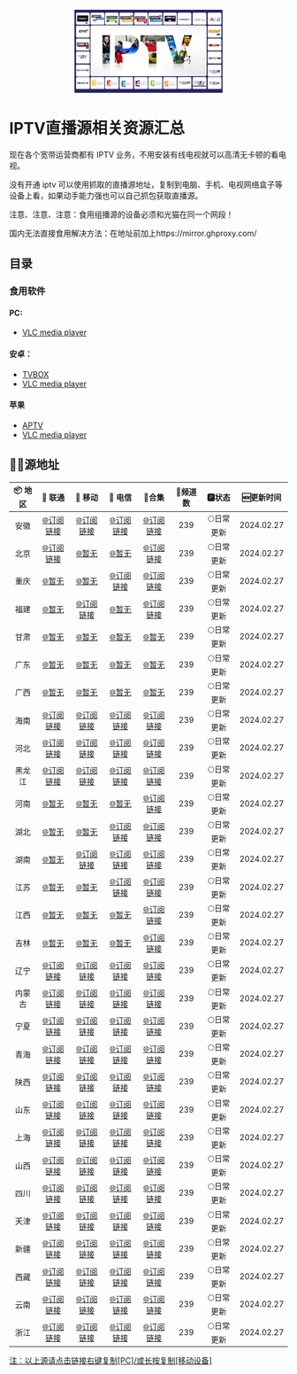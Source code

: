 <p align="center"><img src="IPTV.jpg" alt="iptv" width="auto" height="150"></p>

# IPTV直播源相关资源汇总

现在各个宽带运营商都有 IPTV 业务，不用安装有线电视就可以高清无卡顿的看电视。

没有开通 iptv 可以使用抓取的直播源地址，复制到电脑、手机、电视网络盒子等设备上看，如果动手能力强也可以自己抓包获取直播源。

注意、注意、注意：食用组播源的设备必须和光猫在同一个网段！

国内无法直接食用解决方法：在地址前加上https://mirror.ghproxy.com/

## 目录

### 食用软件

#### PC:
- [VLC media player](https://www.videolan.org/vlc/)

#### 安卓：
- [TVBOX](https://github.com/o0HalfLife0o/TVBoxOSC/releases)
- [VLC media player](https://www.videolan.org/vlc/download-android.html)

#### 苹果
- [APTV](https://apps.apple.com/cn/app/aptv/id1630403500)
- [VLC media player](https://www.videolan.org/vlc/download-ios.html)

## 🏄‍♀️源地址


|     📦 地区      |     🔗 联通      |     🔗 移动      |     🔗 电信      |          🔗合集                          | 🔢频道数 |   🅿状态   | 🆕更新时间  |
| :-------------: | :-------------: | :-------------: | :-------------: | :----------------------------------------: | :-----: | :-------: | :--------: |
| 安徽 | [🌐订阅链接](https://mirror.ghproxy.com/https://raw.githubusercontent.com/xisohi/TVBOXOSC/master/live/anhui/unicom.txt) | [🌐订阅链接](https://mirror.ghproxy.com/https://raw.githubusercontent.com/xisohi/TVBOXOSC/master/live/anhui/mobile.txt) | [🌐订阅链接](https://mirror.ghproxy.com/https://raw.githubusercontent.com/xisohi/TVBOXOSC/master/live/anhui/telecom.txt) | [🌐订阅链接](https://mirror.ghproxy.com/https://raw.githubusercontent.com/xisohi/TVBOXOSC/master/live/anhui/anhui.txt) |   239   | 🌕日常更新 | 2024.02.27 |
|  北京   | [🌐订阅链接](https://mirror.ghproxy.com/https://raw.githubusercontent.com/xisohi/TVBOXOSC/master/live/beijing/unicom.txt) | [🌐暂无](https://mirror.ghproxy.com/https://raw.githubusercontent.com/xisohi/TVBOXOSC/master/live/beijing/mobile.txt) | [🌐暂无](https://mirror.ghproxy.com/https://raw.githubusercontent.com/xisohi/TVBOXOSC/master/live/beijing/telecom.txt) | [🌐订阅链接](https://mirror.ghproxy.com/https://raw.githubusercontent.com/xisohi/TVBOXOSC/master/live/beijing/beijing.txt) |   239   | 🌕日常更新 | 2024.02.27 |
|  重庆   | [🌐暂无](https://mirror.ghproxy.com/https://raw.githubusercontent.com/xisohi/TVBOXOSC/master/live/chongqing/unicom.txt) | [🌐暂无](https://mirror.ghproxy.com/https://raw.githubusercontent.com/xisohi/TVBOXOSC/master/live/chongqing/mobile.txt) | [🌐订阅链接](https://mirror.ghproxy.com/https://raw.githubusercontent.com/xisohi/TVBOXOSC/master/live/chongqing/telecom.txt) | [🌐订阅链接](https://mirror.ghproxy.com/https://raw.githubusercontent.com/xisohi/TVBOXOSC/master/live/chongqing/chongqing.txt) |   239   | 🌕日常更新 | 2024.02.27 |
|  福建   | [🌐暂无](https://mirror.ghproxy.com/https://raw.githubusercontent.com/xisohi/TVBOXOSC/master/live/fujian/unicom.txt) | [🌐订阅链接](https://mirror.ghproxy.com/https://raw.githubusercontent.com/xisohi/TVBOXOSC/master/live/fujian/mobile.txt) | [🌐暂无](https://mirror.ghproxy.com/https://raw.githubusercontent.com/xisohi/TVBOXOSC/master/live/fujian/telecom.txt) | [🌐订阅链接](https://mirror.ghproxy.com/https://raw.githubusercontent.com/xisohi/TVBOXOSC/master/live/fujian/fujian.txt) |   239   | 🌕日常更新 | 2024.02.27 |
|  甘肃   | [🌐暂无](https://mirror.ghproxy.com/https://raw.githubusercontent.com/xisohi/TVBOXOSC/master/live/gansu/unicom.txt) | [🌐暂无](https://mirror.ghproxy.com/https://raw.githubusercontent.com/xisohi/TVBOXOSC/master/live/gansu/mobile.txt) | [🌐暂无](https://mirror.ghproxy.com/https://raw.githubusercontent.com/xisohi/TVBOXOSC/master/live/gansu/telecom.txt) | [🌐暂无](https://mirror.ghproxy.com/https://raw.githubusercontent.com/xisohi/TVBOXOSC/master/live/gansu/gansu.txt) |   239   | 🌕日常更新 | 2024.02.27 |
|  广东   | [🌐暂无](https://mirror.ghproxy.com/https://raw.githubusercontent.com/xisohi/TVBOXOSC/master/live//unicom.txt) | [🌐暂无](https://mirror.ghproxy.com/https://raw.githubusercontent.com/xisohi/TVBOXOSC/master/live//mobile.txt) | [🌐暂无](https://mirror.ghproxy.com/https://raw.githubusercontent.com/xisohi/TVBOXOSC/master/live//telecom.txt) | [🌐暂无](https://mirror.ghproxy.com/https://raw.githubusercontent.com/xisohi/TVBOXOSC/master/live/guangdong) |   239   | 🌕日常更新 | 2024.02.27 |
|  广西   | [🌐暂无](https://mirror.ghproxy.com/https://raw.githubusercontent.com/xisohi/TVBOXOSC/master/live//unicom.txt) | [🌐暂无](https://mirror.ghproxy.com/https://raw.githubusercontent.com/xisohi/TVBOXOSC/master/live//mobile.txt) | [🌐暂无](https://mirror.ghproxy.com/https://raw.githubusercontent.com/xisohi/TVBOXOSC/master/live//telecom.txt) | [🌐暂无](https://mirror.ghproxy.com/https://raw.githubusercontent.com/xisohi/TVBOXOSC/master/live/guangxi) |   239   | 🌕日常更新 | 2024.02.27 |
|  海南   | [🌐订阅链接](https://mirror.ghproxy.com/https://raw.githubusercontent.com/xisohi/TVBOXOSC/master/live/hainan/unicom.txt) | [🌐订阅链接](https://mirror.ghproxy.com/https://raw.githubusercontent.com/xisohi/TVBOXOSC/master/live/hainan/mobile.txt) | [🌐订阅链接](https://mirror.ghproxy.com/https://raw.githubusercontent.com/xisohi/TVBOXOSC/master/live/hainan/telecom.txt) | [🌐订阅链接](https://mirror.ghproxy.com/https://raw.githubusercontent.com/xisohi/TVBOXOSC/master/live/hainan/hainan.txt) |   239   | 🌕日常更新 | 2024.02.27 |
|  河北   | [🌐订阅链接](https://mirror.ghproxy.com/https://raw.githubusercontent.com/xisohi/TVBOXOSC/master/live/hebei/unicom.txt) | [🌐订阅链接](https://mirror.ghproxy.com/https://raw.githubusercontent.com/xisohi/TVBOXOSC/master/live/hebei/mobile.txt) | [🌐订阅链接](https://mirror.ghproxy.com/https://raw.githubusercontent.com/xisohi/TVBOXOSC/master/live/hebei/telecom.txt) | [🌐订阅链接](https://mirror.ghproxy.com/https://raw.githubusercontent.com/xisohi/TVBOXOSC/master/live/hebei/hebei.txt) |   239   | 🌕日常更新 | 2024.02.27 |
|  黑龙江   | [🌐订阅链接](https://mirror.ghproxy.com/https://raw.githubusercontent.com/xisohi/TVBOXOSC/master/live/heilongjiang/unicom.txt) | [🌐订阅链接](https://mirror.ghproxy.com/https://raw.githubusercontent.com/xisohi/TVBOXOSC/master/live/heilongjiang/mobile.txt) | [🌐订阅链接](https://mirror.ghproxy.com/https://raw.githubusercontent.com/xisohi/TVBOXOSC/master/live/heilongjiang/telecom.txt) | [🌐订阅链接](https://mirror.ghproxy.com/https://raw.githubusercontent.com/xisohi/TVBOXOSC/master/live/heilongjiang/heilongjiang.txt) |   239   | 🌕日常更新 | 2024.02.27 |
|  河南   | [🌐暂无](https://mirror.ghproxy.com/https://raw.githubusercontent.com/xisohi/TVBOXOSC/master/live/henan/unicom.txt) | [🌐暂无](https://mirror.ghproxy.com/https://raw.githubusercontent.com/xisohi/TVBOXOSC/master/live/henan/mobile.txt) | [🌐暂无](https://mirror.ghproxy.com/https://raw.githubusercontent.com/xisohi/TVBOXOSC/master/live/henan/telecom.txt) | [🌐订阅链接](https://mirror.ghproxy.com/https://raw.githubusercontent.com/xisohi/TVBOXOSC/master/live/henan/henan.txt) |   239   | 🌕日常更新 | 2024.02.27 |
|  湖北   | [🌐暂无](https://mirror.ghproxy.com/https://raw.githubusercontent.com/xisohi/TVBOXOSC/master/live/hubei/unicom.txt) | [🌐暂无](https://mirror.ghproxy.com/https://raw.githubusercontent.com/xisohi/TVBOXOSC/master/live/hubei/mobile.txt) | [🌐订阅链接](https://mirror.ghproxy.com/https://raw.githubusercontent.com/xisohi/TVBOXOSC/master/live/hubei/telecom.txt) | [🌐订阅链接](https://mirror.ghproxy.com/https://raw.githubusercontent.com/xisohi/TVBOXOSC/master/live/hubei/hubei.txt) |   239   | 🌕日常更新 | 2024.02.27 |
|  湖南   | [🌐暂无](https://mirror.ghproxy.com/https://raw.githubusercontent.com/xisohi/TVBOXOSC/master/live/hunan/unicom.txt) | [🌐订阅链接](https://mirror.ghproxy.com/https://raw.githubusercontent.com/xisohi/TVBOXOSC/master/live/hunan/mobile.txt) | [🌐订阅链接](https://mirror.ghproxy.com/https://raw.githubusercontent.com/xisohi/TVBOXOSC/master/live/hunan/telecom.txt) | [🌐订阅链接](https://mirror.ghproxy.com/https://raw.githubusercontent.com/xisohi/TVBOXOSC/master/live/hunan/hunan.txt) |   239   | 🌕日常更新 | 2024.02.27 |
|  江苏   | [🌐暂无](https://mirror.ghproxy.com/https://raw.githubusercontent.com/xisohi/TVBOXOSC/master/live/jiangsu/unicom.txt) | [🌐暂无](https://mirror.ghproxy.com/https://raw.githubusercontent.com/xisohi/TVBOXOSC/master/live/jiangsu/mobile.txt) | [🌐订阅链接](https://mirror.ghproxy.com/https://raw.githubusercontent.com/xisohi/TVBOXOSC/master/live/jiangsu/telecom.txt) | [🌐订阅链接](https://mirror.ghproxy.com/https://raw.githubusercontent.com/xisohi/TVBOXOSC/master/live/jiangsu/jiangsu.txt) |   239   | 🌕日常更新 | 2024.02.27 |
|  江西   | [🌐暂无](https://mirror.ghproxy.com/https://raw.githubusercontent.com/xisohi/TVBOXOSC/master/live/jiangxi/unicom.txt) | [🌐暂无](https://mirror.ghproxy.com/https://raw.githubusercontent.com/xisohi/TVBOXOSC/master/live/jiangxi/mobile.txt) | [🌐暂无](https://mirror.ghproxy.com/https://raw.githubusercontent.com/xisohi/TVBOXOSC/master/live/jiangxi/telecom.txt) | [🌐订阅链接](https://mirror.ghproxy.com/https://raw.githubusercontent.com/xisohi/TVBOXOSC/master/live/jiangxi/jiangxi.txt) |   239   | 🌕日常更新 | 2024.02.27 |
|  吉林   | [🌐暂无](https://mirror.ghproxy.com/https://raw.githubusercontent.com/xisohi/TVBOXOSC/master/live/jilin/unicom.txt) | [🌐暂无](https://mirror.ghproxy.com/https://raw.githubusercontent.com/xisohi/TVBOXOSC/master/live/jilin/mobile.txt) | [🌐暂无](https://mirror.ghproxy.com/https://raw.githubusercontent.com/xisohi/TVBOXOSC/master/live/jilin/telecom.txt) | [🌐订阅链接](https://mirror.ghproxy.com/https://raw.githubusercontent.com/xisohi/TVBOXOSC/master/live/jilin) |   239   | 🌕日常更新 | 2024.02.27 |
|  辽宁   | [🌐订阅链接](https://mirror.ghproxy.com/https://raw.githubusercontent.com/xisohi/TVBOXOSC/master/live//unicom.txt) | [🌐订阅链接](https://mirror.ghproxy.com/https://raw.githubusercontent.com/xisohi/TVBOXOSC/master/live//mobile.txt) | [🌐订阅链接](https://mirror.ghproxy.com/https://raw.githubusercontent.com/xisohi/TVBOXOSC/master/live//telecom.txt) | [🌐订阅链接](https://mirror.ghproxy.com/https://raw.githubusercontent.com/xisohi/TVBOXOSC/master/live/liaoning) |   239   | 🌕日常更新 | 2024.02.27 |
|  内蒙古   | [🌐订阅链接](https://mirror.ghproxy.com/https://raw.githubusercontent.com/xisohi/TVBOXOSC/master/live//unicom.txt) | [🌐订阅链接](https://mirror.ghproxy.com/https://raw.githubusercontent.com/xisohi/TVBOXOSC/master/live//mobile.txt) | [🌐订阅链接](https://mirror.ghproxy.com/https://raw.githubusercontent.com/xisohi/TVBOXOSC/master/live//telecom.txt) | [🌐订阅链接](https://mirror.ghproxy.com/https://raw.githubusercontent.com/xisohi/TVBOXOSC/master/live/neimenggu) |   239   | 🌕日常更新 | 2024.02.27 |
|  宁夏   | [🌐订阅链接](https://mirror.ghproxy.com/https://raw.githubusercontent.com/xisohi/TVBOXOSC/master/live//unicom.txt) | [🌐订阅链接](https://mirror.ghproxy.com/https://raw.githubusercontent.com/xisohi/TVBOXOSC/master/live//mobile.txt) | [🌐订阅链接](https://mirror.ghproxy.com/https://raw.githubusercontent.com/xisohi/TVBOXOSC/master/live//telecom.txt) | [🌐订阅链接](https://mirror.ghproxy.com/https://raw.githubusercontent.com/xisohi/TVBOXOSC/master/live/ningxia) |   239   | 🌕日常更新 | 2024.02.27 |
|  青海   | [🌐订阅链接](https://mirror.ghproxy.com/https://raw.githubusercontent.com/xisohi/TVBOXOSC/master/live//unicom.txt) | [🌐订阅链接](https://mirror.ghproxy.com/https://raw.githubusercontent.com/xisohi/TVBOXOSC/master/live//mobile.txt) | [🌐订阅链接](https://mirror.ghproxy.com/https://raw.githubusercontent.com/xisohi/TVBOXOSC/master/live//telecom.txt) | [🌐订阅链接](https://mirror.ghproxy.com/https://raw.githubusercontent.com/xisohi/TVBOXOSC/master/live/qinghai) |   239   | 🌕日常更新 | 2024.02.27 |
|  陕西   | [🌐订阅链接](https://mirror.ghproxy.com/https://raw.githubusercontent.com/xisohi/TVBOXOSC/master/live//unicom.txt) | [🌐订阅链接](https://mirror.ghproxy.com/https://raw.githubusercontent.com/xisohi/TVBOXOSC/master/live//mobile.txt) | [🌐订阅链接](https://mirror.ghproxy.com/https://raw.githubusercontent.com/xisohi/TVBOXOSC/master/live//telecom.txt) | [🌐订阅链接](https://mirror.ghproxy.com/https://raw.githubusercontent.com/xisohi/TVBOXOSC/master/live/xhan3xi) |   239   | 🌕日常更新 | 2024.02.27 |
|  山东   | [🌐订阅链接](https://mirror.ghproxy.com/https://raw.githubusercontent.com/xisohi/TVBOXOSC/master/live//unicom.txt) | [🌐订阅链接](https://mirror.ghproxy.com/https://raw.githubusercontent.com/xisohi/TVBOXOSC/master/live//mobile.txt) | [🌐订阅链接](https://mirror.ghproxy.com/https://raw.githubusercontent.com/xisohi/TVBOXOSC/master/live//telecom.txt) | [🌐订阅链接](https://mirror.ghproxy.com/https://raw.githubusercontent.com/xisohi/TVBOXOSC/master/live/shandong) |   239   | 🌕日常更新 | 2024.02.27 |
|  上海   | [🌐订阅链接](https://mirror.ghproxy.com/https://raw.githubusercontent.com/xisohi/TVBOXOSC/master/live//unicom.txt) | [🌐订阅链接](https://mirror.ghproxy.com/https://raw.githubusercontent.com/xisohi/TVBOXOSC/master/live//mobile.txt) | [🌐订阅链接](https://mirror.ghproxy.com/https://raw.githubusercontent.com/xisohi/TVBOXOSC/master/live//telecom.txt) | [🌐订阅链接](https://mirror.ghproxy.com/https://raw.githubusercontent.com/xisohi/TVBOXOSC/master/live/shanghai) |   239   | 🌕日常更新 | 2024.02.27 |
|  山西   | [🌐订阅链接](https://mirror.ghproxy.com/https://raw.githubusercontent.com/xisohi/TVBOXOSC/master/live//unicom.txt) | [🌐订阅链接](https://mirror.ghproxy.com/https://raw.githubusercontent.com/xisohi/TVBOXOSC/master/live//mobile.txt) | [🌐订阅链接](https://mirror.ghproxy.com/https://raw.githubusercontent.com/xisohi/TVBOXOSC/master/live//telecom.txt) | [🌐订阅链接](https://mirror.ghproxy.com/https://raw.githubusercontent.com/xisohi/TVBOXOSC/master/live/shanxi) |   239   | 🌕日常更新 | 2024.02.27 |
|  四川   | [🌐订阅链接](https://mirror.ghproxy.com/https://raw.githubusercontent.com/xisohi/TVBOXOSC/master/live//unicom.txt) | [🌐订阅链接](https://mirror.ghproxy.com/https://raw.githubusercontent.com/xisohi/TVBOXOSC/master/live//mobile.txt) | [🌐订阅链接](https://mirror.ghproxy.com/https://raw.githubusercontent.com/xisohi/TVBOXOSC/master/live//telecom.txt) | [🌐订阅链接](https://mirror.ghproxy.com/https://raw.githubusercontent.com/xisohi/TVBOXOSC/master/live/sichuan) |   239   | 🌕日常更新 | 2024.02.27 |
|  天津   | [🌐订阅链接](https://mirror.ghproxy.com/https://raw.githubusercontent.com/xisohi/TVBOXOSC/master/live//unicom.txt) | [🌐订阅链接](https://mirror.ghproxy.com/https://raw.githubusercontent.com/xisohi/TVBOXOSC/master/live//mobile.txt) | [🌐订阅链接](https://mirror.ghproxy.com/https://raw.githubusercontent.com/xisohi/TVBOXOSC/master/live//telecom.txt) | [🌐订阅链接](https://mirror.ghproxy.com/https://raw.githubusercontent.com/xisohi/TVBOXOSC/master/live/tianjin) |   239   | 🌕日常更新 | 2024.02.27 |
|  新疆   | [🌐订阅链接](https://mirror.ghproxy.com/https://raw.githubusercontent.com/xisohi/TVBOXOSC/master/live//unicom.txt) | [🌐订阅链接](https://mirror.ghproxy.com/https://raw.githubusercontent.com/xisohi/TVBOXOSC/master/live//mobile.txt) | [🌐订阅链接](https://mirror.ghproxy.com/https://raw.githubusercontent.com/xisohi/TVBOXOSC/master/live//telecom.txt) | [🌐订阅链接](https://mirror.ghproxy.com/https://raw.githubusercontent.com/xisohi/TVBOXOSC/master/live/xingjiang) |   239   | 🌕日常更新 | 2024.02.27 |
|  西藏   | [🌐订阅链接](https://mirror.ghproxy.com/https://raw.githubusercontent.com/xisohi/TVBOXOSC/master/live//unicom.txt) | [🌐订阅链接](https://mirror.ghproxy.com/https://raw.githubusercontent.com/xisohi/TVBOXOSC/master/live//mobile.txt) | [🌐订阅链接](https://mirror.ghproxy.com/https://raw.githubusercontent.com/xisohi/TVBOXOSC/master/live//telecom.txt) | [🌐订阅链接](https://mirror.ghproxy.com/https://raw.githubusercontent.com/xisohi/TVBOXOSC/master/live/xizang) |   239   | 🌕日常更新 | 2024.02.27 |
|  云南   | [🌐订阅链接](https://mirror.ghproxy.com/https://raw.githubusercontent.com/xisohi/TVBOXOSC/master/live//unicom.txt) | [🌐订阅链接](https://mirror.ghproxy.com/https://raw.githubusercontent.com/xisohi/TVBOXOSC/master/live//mobile.txt) | [🌐订阅链接](https://mirror.ghproxy.com/https://raw.githubusercontent.com/xisohi/TVBOXOSC/master/live//telecom.txt) | [🌐订阅链接](https://mirror.ghproxy.com/https://raw.githubusercontent.com/xisohi/TVBOXOSC/master/live/yunnan) |   239   | 🌕日常更新 | 2024.02.27 |
|  浙江   | [🌐订阅链接](https://mirror.ghproxy.com/https://raw.githubusercontent.com/xisohi/TVBOXOSC/master/live//unicom.txt) | [🌐订阅链接](https://mirror.ghproxy.com/https://raw.githubusercontent.com/xisohi/TVBOXOSC/master/live//mobile.txt) | [🌐订阅链接](https://mirror.ghproxy.com/https://raw.githubusercontent.com/xisohi/TVBOXOSC/master/live//telecom.txt) | [🌐订阅链接](https://mirror.ghproxy.com/https://raw.githubusercontent.com/xisohi/TVBOXOSC/master/live/zhejiang) |   239   | 🌕日常更新 | 2024.02.27 |

<u>注：以上源请点击链接右键复制[PC]/或长按复制[移动设备]</u>


